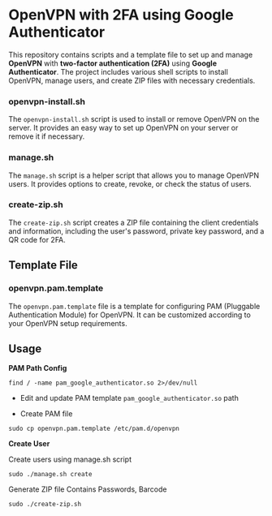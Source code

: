 # OpenVPN with 2FA using Google Authenticator

This repository contains scripts and a template file to set up and manage **OpenVPN** with **two-factor authentication (2FA)** using **Google Authenticator**. The project includes various shell scripts to install OpenVPN, manage users, and create ZIP files with necessary credentials.

### openvpn-install.sh

The `openvpn-install.sh` script is used to install or remove OpenVPN on the server. It provides an easy way to set up OpenVPN on your server or remove it if necessary.

### manage.sh

The `manage.sh` script is a helper script that allows you to manage OpenVPN users. It provides options to create, revoke, or check the status of users.

### create-zip.sh

The `create-zip.sh` script creates a ZIP file containing the client credentials and information, including the user's password, private key password, and a QR code for 2FA.

## Template File

### openvpn.pam.template

The `openvpn.pam.template` file is a template for configuring PAM (Pluggable Authentication Module) for OpenVPN. It can be customized according to your OpenVPN setup requirements.

## Usage
**PAM Path Config**
```
find / -name pam_google_authenticator.so 2>/dev/null
```
* Edit and update PAM template `pam_google_authenticator.so` path

* Create PAM file
```
sudo cp openvpn.pam.template /etc/pam.d/openvpn
```
**Create User**

Create users using manage.sh script
```
sudo ./manage.sh create
```
Generate ZIP file Contains Passwords, Barcode
```
sudo ./create-zip.sh
```
